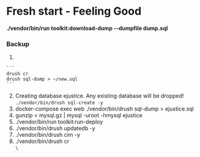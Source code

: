 # Fresh start - Feeling Good

&#x20;**./vendor/bin/run toolkit:download-dump --dumpfile dump.sql**

### Backup

1.

    ```
    drush cr
    drush sql-dump > ~/new.sql
    ```
2. Creating database ejustice. Any existing database will be dropped!\
   `./vendor/bin/drush sql-create -y`&#x20;
3. docker-compose exec web ./vendor/bin/drush sql-dump > ejustice.sql
4. gunzip < mysql.gz | mysql -uroot -hmysql ejustice
5. ./vendor/bin/run toolkit:run-deploy
6. ./vendor/bin/drush updatedb -y
7. ./vendor/bin/drush cim -y
8. ./vendor/bin/drush cr\
   ``\
   ``
